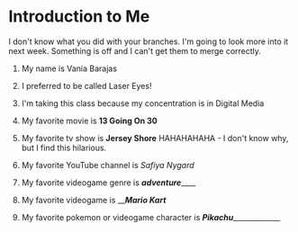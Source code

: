 # Introduction to Me

I don't know what you did with your branches.  I'm going to look more into it next week.  Something is off and I can't get them to merge correctly.

1. My name is Vania Barajas

1. I preferred to be called Laser Eyes!

1. I'm taking this class because my concentration is in Digital Media

1. My favorite movie is **13 Going On 30**

1. My favorite tv show is **Jersey Shore**  HAHAHAHAHA - I don't know why, but I find this hilarious.

1. My favorite YouTube channel is *Safiya Nygard*

1. My favorite videogame genre is _______*adventure*___________

1. My favorite videogame is ___________*Mario Kart*_________

1. My favorite pokemon or videogame character is _____*Pikachu*__________________
